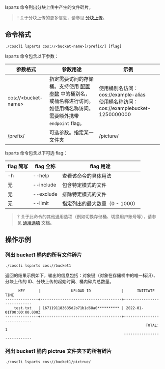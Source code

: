lsparts 命令列出分块上传中产生的文件碎片。
>! 关于分块上传的更多信息，请参见 [分块上传](https://cloud.tencent.com/document/product/436/14112)。

## 命令格式
```plaintext
./coscli lsparts cos://<bucket-name>[/prefix/] [flag]
```

lsparts 命令包含以下参数：

| 参数格式  | 参数用途     | 示例                |
| --------- | ------------- | ------------------------ |
 cos://&lt;bucket-name&gt; | 指定需要访问的存储桶。支持使用 [配置参数](https://cloud.tencent.com/document/product/436/63144#.E9.85.8D.E7.BD.AE.E5.8F.82.E6.95.B0) 中的桶别名，或桶名称进行访问。如使用桶名称访问，需要额外携带 `endpoint` flag。  |使用桶别名访问：cos://example-alias<br>使用桶名称访问：cos://examplebucket-1250000000    |
| /prefix/          | 可选参数。指定某一文件夹 | /picture/ |

lsparts 命令包含以下可选 flag：

| flag 简写 | flag 全称     | flag 用途                    |
| --------- | ------------- | ---------------------------- |
| -h |  --help |   查看该命令的具体用法  |
|     无      | --include     | 包含特定模式的文件           |
|     无      | --exclude     | 排除特定模式的文件           |
|     无      | --limit       | 指定列出的最大数量（0 - 1000） |

>? 关于此命令的其他通用选项（例如切换存储桶、切换用户账号等），请参见 [通用选项](https://cloud.tencent.com/document/product/436/71763) 文档。
>

## 操作示例

### 列出 bucket1 桶内的所有文件碎片

```plaintext
./coscli lsparts cos://bucket1
```

返回的结果示例如下，输出的信息包括：对象键（对象在存储桶中的唯一标识）、分块上传的 ID、分块上传的起始时间、桶内碎片总数量。

```
      KEY      |              UPLOAD ID              |      INITIATE TIME
---------------+-------------------------------------+----------------------------
    test.txt   | 1671191183635d2b71b1d68a0********** | 2022-01-01T00:00:00.000Z
---------------+-------------------------------------+----------------------------
                                                                TOTAL: 1
                                                      ----------------------------
```

### 列出 bucket1 桶内 pictrue 文件夹下的所有碎片

```plaintext
./coscli lsparts cos://bucket1/pictrue/
```
